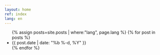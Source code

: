 ```yaml
---
layout: home
ref: index
lang: en
---
```

<div class="home">
  <ul class="post-list">
    {% assign posts=site.posts | where:"lang", page.lang %}
    {% for post in posts %}
      <li>
        <span class="post-meta">{{ post.date | date: "%b %-d, %Y" }}</span>
      </li>
    {% endfor %}
  </ul>
</div>

